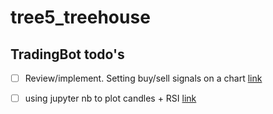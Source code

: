 # tree5_treehouse



## TradingBot todo's

- [ ] Review/implement. Setting buy/sell signals on a chart [link](https://stackoverflow.com/questions/50813450/developing-trading-strategy-using-pandas-and-matplotlib)

- [ ] using jupyter nb to plot candles + RSI [link](https://www.quantopian.com/posts/plot-candlestick-charts-in-research)
